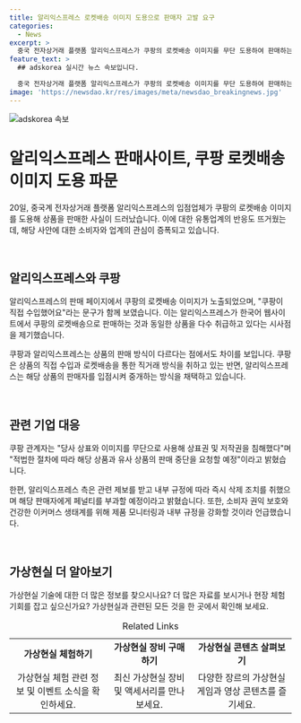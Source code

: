 ```yaml
---
title: 알리익스프레스 로켓배송 이미지 도용으로 판매자 고발 요구
categories:
  - News
excerpt: >
  중국 전자상거래 플랫폼 알리익스프레스가 쿠팡의 로켓배송 이미지를 무단 도용하여 판매하는 사실이 확인됐다. 알리익스프레스 판매 페이지에서는 쿠팡의 로켓배송 이미지가 보여지며, "쿠팡이 직접 수입했어요"라는 문구도 포함돼 있다. 이에 쿠팡은 상표권과 저작권을 침해당했다며 즉각적인 중단 조치를 취할 예정이고, 알리익스프레스도 관련 제보를 받아 즉시 삭제 조치하고 해당 판매자에 벌칙을 부과할 예정이라 밝혔다. (사진=알리익스프레스 판매사이트)
feature_text: >
  ## adskorea 실시간 뉴스 속보입니다.

  중국 전자상거래 플랫폼 알리익스프레스가 쿠팡의 로켓배송 이미지를 무단 도용하여 판매하는 사실이 확인됐다. 알리익스프레스 판매 페이지에서는 쿠팡의 로켓배송 이미지가 보여지며, "쿠팡이 직접 수입했어요"라는 문구도 포함돼 있다. 이에 쿠팡은 상표권과 저작권을 침해당했다며 즉각적인 중단 조치를 취할 예정이고, 알리익스프레스도 관련 제보를 받아 즉시 삭제 조치하고 해당 판매자에 벌칙을 부과할 예정이라 밝혔다. (사진=알리익스프레스 판매사이트)
image: 'https://newsdao.kr/res/images/meta/newsdao_breakingnews.jpg'
---
```


<p><img src="https://newsdao.kr/res/images/meta/newsdao_breakingnews.jpg" alt="adskorea 속보" /></p>

<h1>알리익스프레스 판매사이트, 쿠팡 로켓배송 이미지 도용 파문</h1>

<p>20일, 중국계 전자상거래 플랫폼 알리익스프레스의 입점업체가 쿠팡의 로켓배송 이미지를 도용해 상품을 판매한 사실이 드러났습니다. 이에 대한 유통업계의 반응도 뜨거웠는데, 해당 사안에 대한 소비자와 업계의 관심이 증폭되고 있습니다.</p>

<p data-ke-size="size16">&nbsp;</p>

<h2 data-ke-size="size26">알리익스프레스와 쿠팡</h2>

<p>알리익스프레스의 판매 페이지에서 쿠팡의 로켓배송 이미지가 노출되었으며, "쿠팡이 직접 수입했어요"라는 문구가 함께 보였습니다. 이는 알리익스프레스가 한국어 웹사이트에서 쿠팡의 로켓배송으로 판매하는 것과 동일한 상품을 다수 취급하고 있다는 시사점을 제기했습니다. </p>

<p>쿠팡과 알리익스프레스는 상품의 판매 방식이 다르다는 점에서도 차이를 보입니다. 쿠팡은 상품의 직접 수입과 로켓배송을 통한 직거래 방식을 취하고 있는 반면, 알리익스프레스는 해당 상품의 판매자를 입점시켜 중개하는 방식을 채택하고 있습니다.</p>

<p data-ke-size="size16">&nbsp;</p>

<h2 data-ke-size="size26">관련 기업 대응</h2>

<p>쿠팡 관계자는 "당사 상표와 이미지를 무단으로 사용해 상표권 및 저작권을 침해했다"며 "적법한 절차에 따라 해당 상품과 유사 상품의 판매 중단을 요청할 예정"이라고 밝혔습니다. </p>

<p>한편, 알리익스프레스 측은 관련 제보를 받고 내부 규정에 따라 즉시 삭제 조치를 취했으며 해당 판매자에게 페널티를 부과할 예정이라고 밝혔습니다. 또한, 소비자 권익 보호와 건강한 이커머스 생태계를 위해 제품 모니터링과 내부 규정을 강화할 것이라 언급했습니다.</p>

<p data-ke-size="size16">&nbsp;</p>

<h2 data-ke-size="size26">가상현실 더 알아보기</h2>

<p>가상현실 기술에 대한 더 많은 정보를 찾으시나요? 더 많은 자료를 보시거나 현장 체험 기회를 잡고 싶으신가요? 가상현실과 관련된 모든 것을 한 곳에서 확인해 보세요.</p>

<table>
  <caption>Related Links</caption>
  <tr>
    <td style="text-align: center; height: 17px;"><b>가상현실 체험하기</b></td>
    <td style="text-align: center; height: 17px;"><b>가상현실 장비 구매하기</b></td>
    <td style="text-align: center; height: 17px;"><b>가상현실 콘텐츠 살펴보기</b></td>
  </tr>
  <tr>
    <td style="text-align: center; height: 17px;">가상현실 체험 관련 정보 및 이벤트 소식을 확인하세요.</td>
    <td style="text-align: center; height: 17px;">최신 가상현실 장비 및 액세서리를 만나보세요.</td>
    <td style="text-align: center; height: 17px;">다양한 장르의 가상현실 게임과 영상 콘텐츠를 즐기세요.</td>
  </tr>
</table>

